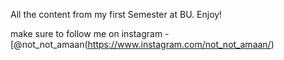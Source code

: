All the content from my first Semester at BU.
Enjoy!

make sure to follow me on instagram - [@not_not_amaan(https://www.instagram.com/not_not_amaan/)
